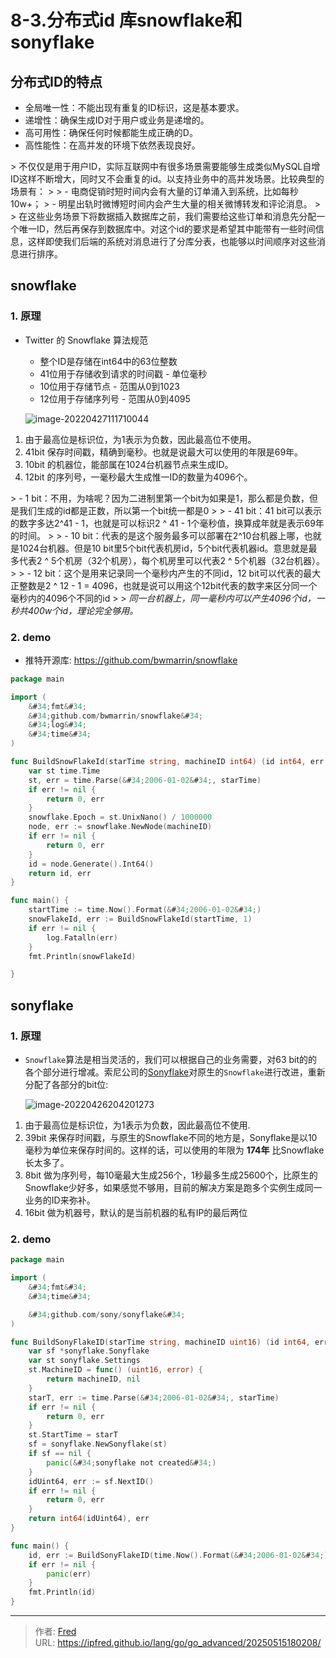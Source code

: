# 8-3.分布式id 库snowflake和sonyflake

## 分布式ID的特点

- 全局唯一性：不能出现有重复的ID标识，这是基本要求。
- 递增性：确保生成ID对于用户或业务是递增的。
- 高可用性：确保任何时候都能生成正确的D。
- 高性能性：在高并发的环境下依然表现良好。

&gt;  不仅仅是用于用户ID，实际互联网中有很多场景需要能够生成类似MySQL自增ID这样不断增大，同时又不会重复的id。以支持业务中的高并发场景。比较典型的场景有：
&gt;
&gt; - 电商促销时短时间内会有大量的订单涌入到系统，比如每秒10w&#43;；
&gt; - 明星出轨时微博短时间内会产生大量的相关微博转发和评论消息。
&gt;
&gt; 在这些业务场景下将数据插入数据库之前，我们需要给这些订单和消息先分配一个唯一ID，然后再保存到数据库中。对这个id的要求是希望其中能带有一些时间信息，这样即使我们后端的系统对消息进行了分库分表，也能够以时间顺序对这些消息进行排序。

## snowflake

### 1. 原理

- Twitter 的 Snowflake 算法规范

  - 整个ID是存储在int64中的63位整数
  - 41位用于存储收到请求的时间戳 - 单位毫秒
  - 10位用于存储节点 - 范围从0到1023
  - 12位用于存储序列号 - 范围从0到4095

  ![image-20220427111710044](https://raw.githubusercontent.com/hellolib/pictures/main/Typora/pic-00-gitee/image-20220427111710044.png)

1. 由于最高位是标识位，为1表示为负数，因此最高位不使用。
2. 41bit 保存时间戳，精确到毫秒。也就是说最大可以使用的年限是69年。
3. 10bit 的机器位，能部属在1024台机器节点来生成ID。
4. 12bit 的序列号，一毫秒最大生成惟一ID的数量为4096个。

&gt; - 1 bit：不用，为啥呢？因为二进制里第一个bit为如果是1，那么都是负数，但是我们生成的id都是正数，所以第一个bit统一都是0
&gt;
&gt; - 41 bit：41 bit可以表示的数字多达2^41 - 1，也就是可以标识2 ^ 41 - 1个毫秒值，换算成年就是表示69年的时间。
&gt;
&gt; - 10 bit：代表的是这个服务最多可以部署在2^10台机器上哪，也就是1024台机器。但是10 bit里5个bit代表机房id，5个bit代表机器id。意思就是最多代表2 ^ 5个机房（32个机房），每个机房里可以代表2 ^ 5个机器（32台机器）。
&gt;
&gt; - 12 bit：这个是用来记录同一个毫秒内产生的不同id，12 bit可以代表的最大正整数是2 ^ 12 - 1 = 4096，也就是说可以用这个12bit代表的数字来区分同一个毫秒内的4096个不同的id
&gt;
&gt; *同一台机器上，同一毫秒内可以产生4096个id，一秒共400w个id，理论完全够用。*

### 2. demo

- 推特开源库: https://github.com/bwmarrin/snowflake

```go
package main

import (
	&#34;fmt&#34;
	&#34;github.com/bwmarrin/snowflake&#34;
	&#34;log&#34;
	&#34;time&#34;
)

func BuildSnowFlakeId(starTime string, machineID int64) (id int64, err error) {
	var st time.Time
	st, err = time.Parse(&#34;2006-01-02&#34;, starTime)
	if err != nil {
		return 0, err
	}
	snowflake.Epoch = st.UnixNano() / 1000000
	node, err := snowflake.NewNode(machineID)
	if err != nil {
		return 0, err
	}
	id = node.Generate().Int64()
	return id, err
}

func main() {
	startTime := time.Now().Format(&#34;2006-01-02&#34;)
	snowFlakeId, err := BuildSnowFlakeId(startTime, 1)
	if err != nil {
		log.Fatalln(err)
	}
	fmt.Println(snowFlakeId)

}

```



## sonyflake

### 1. 原理

- `Snowflake`算法是相当灵活的，我们可以根据自己的业务需要，对63 bit的的各个部分进行增减。索尼公司的[Sonyflake](https://link.juejin.cn/?target=https%3A%2F%2Fgithub.com%2Fsony%2Fsonyflake)对原生的`Snowflake`进行改进，重新分配了各部分的bit位:

  ![image-20220426204201273](https://raw.githubusercontent.com/hellolib/pictures/main/Typora/pic-00-gitee/image-20220426204201273.png)

1. 由于最高位是标识位，为1表示为负数，因此最高位不使用.
2. 39bit 来保存时间戳，与原生的Snowflake不同的地方是，Sonyflake是以10毫秒为单位来保存时间的。这样的话，可以使用的年限为 **174年** 比Snowflake长太多了。
3. 8bit 做为序列号，每10毫最大生成256个，1秒最多生成25600个，比原生的Snowflake少好多，如果感觉不够用，目前的解决方案是跑多个实例生成同一业务的ID来弥补。
4. 16bit 做为机器号，默认的是当前机器的私有IP的最后两位

### 2. demo

```go
package main

import (
	&#34;fmt&#34;
	&#34;time&#34;

	&#34;github.com/sony/sonyflake&#34;
)

func BuildSonyFlakeID(starTime string, machineID uint16) (id int64, err error) {
	var sf *sonyflake.Sonyflake
	var st sonyflake.Settings
	st.MachineID = func() (uint16, error) {
		return machineID, nil
	}
	starT, err := time.Parse(&#34;2006-01-02&#34;, starTime)
	if err != nil {
		return 0, err
	}
	st.StartTime = starT
	sf = sonyflake.NewSonyflake(st)
	if sf == nil {
		panic(&#34;sonyflake not created&#34;)
	}
	idUint64, err := sf.NextID()
	if err != nil {
		return 0, err
	}
	return int64(idUint64), err
}

func main() {
	id, err := BuildSonyFlakeID(time.Now().Format(&#34;2006-01-02&#34;), 1)
	if err != nil {
		panic(err)
	}
	fmt.Println(id)
}

```



---

> 作者: [Fred](https://github.com/ipfred)  
> URL: https://ipfred.github.io/lang/go/go_advanced/20250515180208/  

